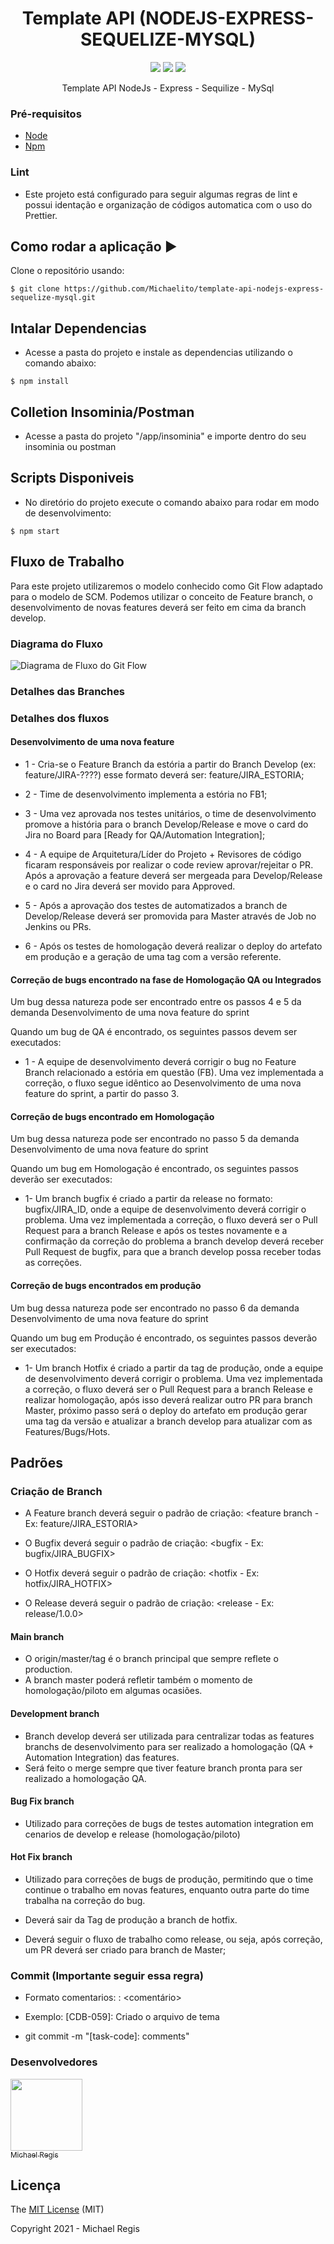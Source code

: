 <h1 align="center">Template API (NODEJS-EXPRESS-SEQUELIZE-MYSQL)</h1>

<p align="center">
  <img src="https://img.shields.io/static/v1?label=nodejs&message=framework&color=green&style=for-the-badge&logo=NODE"/>
  <img src="https://img.shields.io/static/v1?label=javascript&message=language&color=yellow&style=for-the-badge&logo=JAVASCRIPT"/>
  <img src="http://img.shields.io/static/v1?label=STATUS&message=MAIN&color=GREEN&style=for-the-badge"/>
</p>

<p align="center">Template API NodeJs - Express - Sequilize - MySql</p>

### Pré-requisitos

- [Node](https://nodejs.org/)
- [Npm](https://www.npmjs.com/)

### Lint

- Este projeto está configurado para seguir algumas regras de lint e possui identação e organização de códigos automatica com o uso do Prettier.

## Como rodar a aplicação :arrow_forward:

Clone o repositório usando:

```
$ git clone https://github.com/Michaelito/template-api-nodejs-express-sequelize-mysql.git
```

## Intalar Dependencias

- Acesse a pasta do projeto e instale as dependencias utilizando o comando abaixo:

```
$ npm install
```

## Colletion Insominia/Postman

- Acesse a pasta do projeto "/app/insominia" e importe dentro do seu insominia ou postman

## Scripts Disponiveis

- No diretório do projeto execute o comando abaixo para rodar em modo de desenvolvimento:

```
$ npm start

```

## Fluxo de Trabalho

Para este projeto utilizaremos o modelo conhecido como Git Flow adaptado para o modelo de SCM. Podemos utilizar o conceito de Feature branch, o desenvolvimento de novas features deverá ser feito em cima da branch develop.

### Diagrama do Fluxo

<img src="https://static.imasters.com.br/wp-content/uploads/2015/04/git-workflow-release-cycle-4maintenance.png" alt="Diagrama de Fluxo do Git Flow" />

### Detalhes das Branches

### Detalhes dos fluxos

#### Desenvolvimento de uma nova feature

- 1 - Cria-se o Feature Branch da estória a partir do Branch Develop (ex: feature/JIRA-????) esse formato deverá ser: feature/JIRA_ESTORIA;

- 2 - Time de desenvolvimento implementa a estória no FB1;

- 3 - Uma vez aprovada nos testes unitários, o time de desenvolvimento promove a história para o branch Develop/Release e move o card do Jira no Board para [Ready for QA/Automation Integration];

- 4 - A equipe de Arquitetura/Líder do Projeto + Revisores de código ficaram responsáveis por realizar o code review aprovar/rejeitar o PR. Após a aprovação a feature deverá ser mergeada para Develop/Release e o card no Jira deverá ser movido para Approved.

- 5 - Após a aprovação dos testes de automatizados a branch de Develop/Release deverá ser promovida para Master através de Job no Jenkins ou PRs.

- 6 - Após os testes de homologação deverá realizar o deploy do artefato em produção e a geração de uma tag com a versão referente.

#### Correção de bugs encontrado na fase de Homologação QA ou Integrados

Um bug dessa natureza pode ser encontrado entre os passos 4 e 5 da demanda Desenvolvimento de uma nova feature do sprint

Quando um bug de QA é encontrado, os seguintes passos devem ser executados:

- 1 - A equipe de desenvolvimento deverá corrigir o bug no Feature Branch relacionado a estória em questão (FB). Uma vez implementada a correção, o fluxo segue idêntico ao Desenvolvimento de uma nova feature do sprint, a partir do passo 3.

#### Correção de bugs encontrado em Homologação

Um bug dessa natureza pode ser encontrado no passo 5 da demanda Desenvolvimento de uma nova feature do sprint

Quando um bug em Homologação é encontrado, os seguintes passos deverão ser executados:

- 1- Um branch bugfix é criado a partir da release no formato: bugfix/JIRA_ID, onde a equipe de desenvolvimento deverá corrigir o problema. Uma vez implementada a correção, o fluxo deverá ser o Pull Request para a branch Release e após os testes novamente e a confirmação da correção do problema a branch develop deverá receber Pull Request de bugfix, para que a branch develop possa receber todas as correções.

#### Correção de bugs encontrados em produção

Um bug dessa natureza pode ser encontrado no passo 6 da demanda Desenvolvimento de uma nova feature do sprint

Quando um bug em Produção é encontrado, os seguintes passos deverão ser executados:

- 1- Um branch Hotfix é criado a partir da tag de produção, onde a equipe de desenvolvimento deverá corrigir o problema. Uma vez implementada a correção, o fluxo deverá ser o Pull Request para a branch Release e realizar homologação, após isso deverá realizar outro PR para branch Master, próximo passo será o deploy do artefato em produção gerar uma tag da versão e atualizar a branch develop para atualizar com as Features/Bugs/Hots.

## Padrões

### Criação de Branch

- A Feature branch deverá seguir o padrão de criação: <feature branch - Ex: feature/JIRA_ESTORIA>

- O Bugfix deverá seguir o padrão de criação: <bugfix - Ex: bugfix/JIRA_BUGFIX>

- O Hotfix deverá seguir o padrão de criação: <hotfix - Ex: hotfix/JIRA_HOTFIX>

- O Release deverá seguir o padrão de criação: <release - Ex: release/1.0.0>

#### Main branch

- O origin/master/tag é o branch principal que sempre reflete o production.
- A branch master poderá refletir também o momento de homologação/piloto em algumas ocasiões.

#### Development branch

- Branch develop deverá ser utilizada para centralizar todas as features branchs de desenvolvimento para ser realizado a homologação (QA + Automation Integration) das features.
- Será feito o merge sempre que tiver feature branch pronta para ser realizado a homologação QA.

#### Bug Fix branch

- Utilizado para correções de bugs de testes automation integration em cenarios de develop e release (homologação/piloto)

#### Hot Fix branch

- Utilizado para correções de bugs de produção, permitindo que o time continue o trabalho em novas features, enquanto outra parte do time trabalha na correção do bug.

- Deverá sair da Tag de produção a branch de hotfix.

- Deverá seguir o fluxo de trabalho como release, ou seja, após correção, um PR deverá ser criado para branch de Master;

### Commit (Importante seguir essa regra)

- Formato comentarios: <jira sub-task ID-n>: <comentário>
- Exemplo: [CDB-059]: Criado o arquivo de tema

- git commit -m "[task-code]: comments"

### Desenvolvedores

[<img src="https://avatars2.githubusercontent.com/u/9826351?s=460&u=2b24ccb249af71cb7f2574b35484b4931b9fff0a&v=4" width=115 > <br> <sub> Michael Regis </sub>](https://github.com/Michaelito) 

## Licença

The [MIT License]() (MIT)

Copyright 2021 - Michael Regis